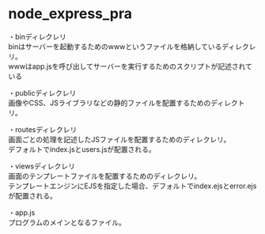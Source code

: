 # node_express_pra

・binディレクレリ  
binはサーバーを起動するためのwwwというファイルを格納しているディレクレリ。  
wwwはapp.jsを呼び出してサーバーを実行するためのスクリプトが記述されている  

・publicディレクレリ  
画像やCSS、JSライブラリなどの静的ファイルを配置するためのディレクトリ。  

・routesディレクレリ  
画面ごとの処理を記述したJSファイルを配置するためのディレクレリ。  
デフォルトでindex.jsとusers.jsが配置される。  

・viewsディレクレリ  
画面のテンプレートファイルを配置するためのディレクレリ。  
テンプレートエンジンにEJSを指定した場合、デフォルトでindex.ejsとerror.ejsが配置される。  

・app.js  
プログラムのメインとなるファイル。
